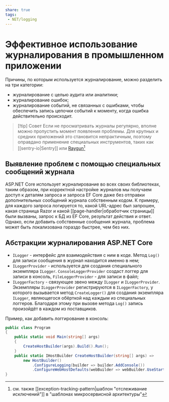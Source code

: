 ```yaml
---
share: true
tags:
 - NET/logging
---
```

# Эффективное использование журналирования в промышленном приложении
Причины, по которым используется журналирование, можно разделить на три категории:
- журналирование с целью аудита или аналитики;
- журналирование ошибок;
- журналирование событий, не связанных с ошибками, чтобы обеспечить запись цепочки событий к моменту, когда ошибка действительно происходит.

> [!tip] Совет
> Если не просматривать журналы регулярно, вполне можно пропустить момент появления проблемы. Для крупных и средних приложений это становится непрактичным, поэтому оправдано применение специальных инструментов, таких как [[sentry-io|Sentry]] или [Raygun](https://raygun.io)[^1]

## Выявление проблем с помощью специальных сообщений журнала
ASP.NET Core использует журналирование во всех своих библиотеках, таким образом, при корректной настройке журналов мы получаем доступ к деталям запроса и запроса EF Core даже без отправки дополнительных сообщений журнала собственным кодом. К примеру, для каждого запроса логируется то, какой URL-адрес был запрошен, какая страница Razor и какой [[page-handler|обработчик страницы]] были вызваны, запрос к БД из EF Core, результат действия и ответ.
Однако, если добавить собственные сообщения журнала, проблема может быть локализована гораздо быстрее, чем без них.

## Абстракции журналирования ASP.NET Core
- `ILogger` - интерфейс для взаимодействия с ним в коде. Метод `Log()` для записи сообщения в журнал находится именно в нем;
- `ILoggerProvider` - используется для создания специального экземпляра `ILogger`. `ConsoleLoggerProvider` создаст логгер для записи в консоль, `FileLoggerProvider` - для записи в файл;
- `ILoggerFactory` - связующее звено между `ILogger` и `ILoggerProvider`. Экземпляры `ILoggerProvider` регистрируются в `ILoggerFactory`, у которого вызывается метод `CreateLogger()` для создания экземпляра `ILogger`, являющегося обёрткой над каждым из специальных логгеров. Благодаря этому при вызове метода `Log()` запись произойдёт в каждом из поставщиков.

Пример, как добавить логгирование в консоль:
```csharp
public class Program
{
	public static void Main(string[] args)
	{
		CreateHostBuilder(args).Build().Run();
	}
	public static IHostBuilder CreateHostBuilder(string[] args) =>
		new HostBuilder()
			.ConfigureLogging(builder => builder.AddConsole())
			.ConfigureWebHostDefaults(webBuilder => webBuilder.UseStartup<Startup>());
}
```

[^1]: см. также [[exception-tracking-pattern|шаблон "отслеживание исключений"]] в "шаблонах микросервисной архитектуры"